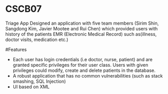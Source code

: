 # CSCB07
Triage App
Designed an application with five team members (Sirim Shin, Sangdong Kim, Javier Mootee and Rui Chen) which provided users with history of the patients EMR (Electronic Medical Record) such as(illness, doctor visits, medication etc.)

#Features
- Each user has login credentials (i.e doctor, nurse, patient) and are granted specific privileges for their user class. Users with given privileges could modify, create and delete patients in the database.
- A robust application that has no common vulnerabilities (such as stack smashing, SQL Injection)
- UI based on XML
